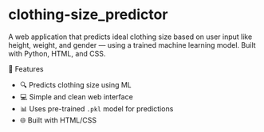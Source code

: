 # clothing-size_predictor
A web application that predicts ideal clothing size based on user input like height, weight, and gender — using a trained machine learning model. Built with Python, HTML, and CSS.

🚀 Features
- 🔍 Predicts clothing size using ML
- 💻 Simple and clean web interface
- 📊 Uses pre-trained `.pkl` model for predictions
- 🌐 Built with  HTML/CSS
